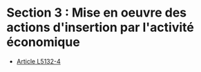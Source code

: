 # Section 3 : Mise en oeuvre des actions d'insertion par l'activité économique

* [Article L5132-4](./LEGIARTI000006903498.md)
